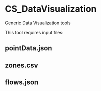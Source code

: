 # CS_DataVisualization

Generic Data Visualization tools

This tool requires input files:

## pointData.json

## zones.csv

## flows.json
